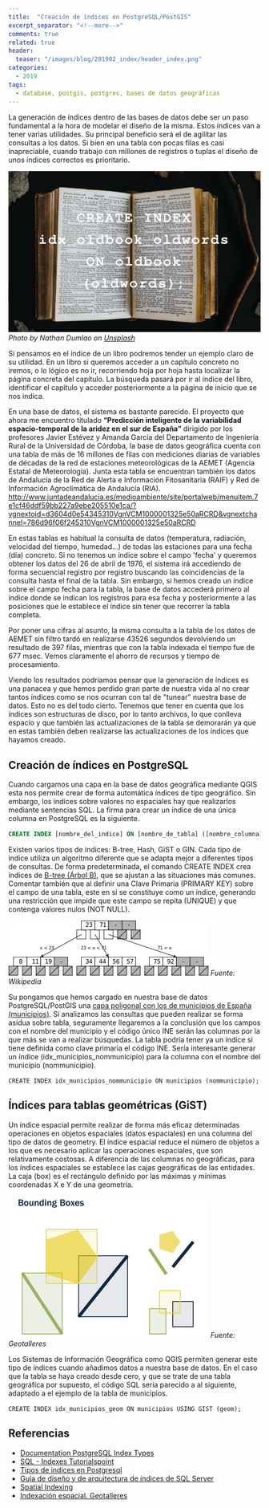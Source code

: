 ```yaml
---
title:  "Creación de índices en PostgreSQL/PostGIS"
excerpt_separator: "<!--more-->"
comments: true
related: true
header:
  teaser: "/images/blog/201902_index/header_index.png" 
categories: 
  - 2019
tags:
  - database, postgis, postgres, bases de datos geográficas
---
```


La generación de índices dentro de las bases de datos debe ser un paso fundamental a la hora de modelar el diseño de la misma. Estos índices van a tener varias utilidades. Su principal beneficio será el de agilitar las consultas a los datos. Si bien en una tabla con pocas filas es casi inapreciable, cuando trabajo con millones de registros o tuplas el diseño de unos índices correctos es prioritario.
<!--more-->
![Index](/images/blog/201902_index/header_index.png)
*Photo by Nathan Dumlao on [Unsplash](https://unsplash.com/photos/aa0eHA73iLo)*

Si pensamos en el índice de un libro podremos tender un ejemplo claro de su utilidad. En un libro si queremos acceder a un capítulo concreto no iremos, o lo lógico es no ir, recorriendo hoja por hoja hasta localizar la página concreta del capítulo. La búsqueda pasará por ir al índice del libro, identificar el capítulo y acceder posteriormente a la página de inicio que se nos indica.

En una base de datos, el sistema es bastante parecido. El proyecto que ahora me encuentro titulado **“Predicción inteligente de la variabilidad espacio-temporal de la aridez en el sur de España”** dirigido por los profesores Javier Estévez y Amanda García del Departamento de Ingeniería Rural de la Universidad de Córdoba, la base de datos geográfica cuenta con una tabla de más de 16 millones de filas con mediciones diarias de variables  de décadas de la red de estaciones meteorológicas de la AEMET (Agencia Estatal de Meteorología). Junta esta tabla se encuentran también los datos de Andalucía de la Red de Alerta e Información Fitosanitaria (RAIF) y  Red de Información Agroclimática de Andalucía (RIA).
http://www.juntadeandalucia.es/medioambiente/site/portalweb/menuitem.7e1cf46ddf59bb227a9ebe205510e1ca/?vgnextoid=d3604d0e54345310VgnVCM1000001325e50aRCRD&vgnextchannel=786d96f06f245310VgnVCM1000001325e50aRCRD

En estas tablas es habitual la consulta de datos (temperatura, radiación, velocidad del tiempo, humedad…) de todas las estaciones para una fecha (día) concreto. Si no tenemos un índice sobre el campo 'fecha' y queremos obtener los datos del 26 de abril de 1976, el sistema irá accediendo de forma secuencial registro por registro buscando las coincidencias de la consulta hasta el final de la tabla. Sin embargo, si hemos creado un índice sobre el campo fecha para la tabla, la base de datos accederá primero al índice donde se indican los registros para esa fecha y posteriormente a las posiciones que le establece el índice sin tener que recorrer la tabla completa.

Por poner una cifras al asunto, la misma consulta a la tabla de los datos de AEMET sin filtro tardó en realizarse 43526 segundos devolviendo un resultado de 397 filas, mientras que con la tabla indexada el tiempo fue de 677 msec. Vemos claramente el ahorro de recursos y tiempo de procesamiento.

Viendo los resultados podríamos pensar que la generación de índices es una panacea y que hemos perdido gran parte de nuestra vida al no crear tantos índices como se nos ocurran con tal de "tunear" nuestra base de datos. Esto no es del todo cierto. Tenemos que tener en cuenta que los índices son  estructuras de disco, por lo tanto archivos, lo que conlleva espacio y que también las actualizaciones de la tabla se demorarán ya que  en estas también deben realizarse las actualizaciones de los índices que hayamos creado.

## Creación de índices en PostgreSQL

Cuando cargamos una capa en la base de datos geográfica mediante QGIS esta nos permite crear de forma automática índices de tipo geográfico. Sin embargo, los índices sobre valores no espaciales hay que realizarlos mediante sentencias SQL. La firma para crear un índice de una única columna en PostgreSQL es la siguiente.

```SQL
CREATE INDEX [nombre_del_indice] ON [nombre_de_tabla] ([nombre_columna]);
```

Existen varios tipos de índices: B-tree, Hash, GiST o GIN. Cada tipo de índice utiliza un algoritmo diferente que se adapta mejor a diferentes tipos de consultas. De forma predeterminada, el comando CREATE INDEX crea índices de [B-tree (Árbol B)](https://es.wikipedia.org/wiki/%C3%81rbol-B), que se ajustan a las situaciones más comunes. Comentar también que al definir una Clave Primaria (PRIMARY KEY) sobre el campo de una tabla, este en sí se constituye como un índice, generando una restricción  que impide que este campo se repita (UNIQUE) y que contenga valores nulos (NOT NULL).

![B-tree](/images/blog/201902_index/B-tree_example.png)
*Fuente: Wikipedia*

Su pongamos que hemos cargado en nuestra base de datos PostgreSQL/PostGIS una [capa poligonal con los de municipios de España (municipios)](http://centrodedescargas.cnig.es/CentroDescargas/catalogo.do?Serie=CAANE). Si analizamos las consultas que pueden realizar se forma asidua sobre tabla, seguramente llegaremos a la conclusión que los campos con el nombre del municipio y el código único INE serán las columnas por la que más se van a realizar búsquedas. La tabla podría tener ya un índice si tiene definida como clave primaria el código INE. Sería interesante generar un índice (idx_municipios_nommunicipio) para la columna con el nombre del municipio (nommunicipio).

```
CREATE INDEX idx_municipios_nommunicipio ON municipios (nommunicipio);
```

## Índices para tablas geométricas (GiST)

Un índice espacial permite realizar de forma más eficaz determinadas operaciones en objetos espaciales (datos espaciales) en una columna del tipo de datos de geometry. El índice espacial reduce el número de objetos a los que es necesario aplicar las operaciones espaciales, que son relativamente costosas. A diferencia de las columnas no geográficas, para los índices espaciales se establece las cajas geográficas de las entidades. La caja (box) es el rectángulo definido por las máximas y mínimas coordenadas X e Y de una geometría.

![Bounding box](/images/blog/201902_index/boundingbox.png)
*Fuente: Geotalleres*

Los Sistemas de Información Geográfica como QGIS permiten generar este tipo de índices cuando añadimos datos a nuestra base de datos. En el caso que la tabla se haya creado desde cero, y que se trate de una tabla geográfica por supuesto, el código SQL sería parecido a al siguiente, adaptado a el ejemplo de la tabla de municipios.

```
CREATE INDEX idx_municipios_geom ON municipios USING GIST (geom);
```

## Referencias

- [Documentation PostgreSQL Index Types](https://www.postgresql.org/docs/9.4/indexes-types.html)
- [SQL - Indexes Tutorialspoint](https://www.tutorialspoint.com/sql/sql-indexes.htm)
- [Tipos de indices en Postgresql](http://www.diegocalvo.es/tipos-de-indices-en-postgresql/)
- [Guía de diseño y de arquitectura de índices de SQL Server](https://docs.microsoft.com/es-es/sql/relational-databases/sql-server-index-design-guide?view=sql-server-2017)
- [Spatial Indexing](http://postgis.net/workshops/postgis-intro/indexing.html)
- [Indexación espacial. Geotalleres](https://geotalleres.readthedocs.io/es/latest/postgis-indexacion-espacial/indexacion_espacial.html)